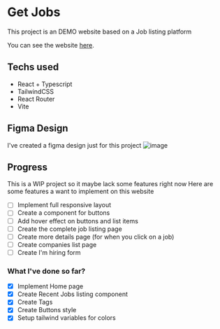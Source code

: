 # Get Jobs

This project is an DEMO website based on a Job listing platform


You can see the website [here](https://get-jobs.vercel.app/).


## Techs used
- React + Typescript
- TailwindCSS
- React Router 
- Vite

## Figma Design
I've created a figma design just for this project
![image](https://github.com/smolskig/get-jobs/assets/50807768/033235b6-d29e-433d-a56f-f3cea3bb021d)

## Progress
This is a WIP project so it maybe lack some features right now
Here are some features a want to implement on this website

- [ ] Implement full responsive layout
- [ ] Create a component for buttons
- [ ] Add hover effect on buttons and list items
- [ ] Create the complete job listing page
- [ ] Create more details page (for when you click on a job)
- [ ] Create companies list page
- [ ] Create I'm hiring form

### What I've done so far?
- [x] Implement Home page
- [x] Create Recent Jobs listing component
- [x] Create Tags
- [x] Create Buttons style
- [x] Setup tailwind variables for colors
